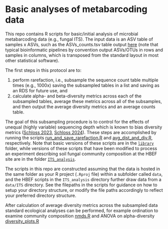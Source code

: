 # Basic analyses of metabarcoding data

This repo contains R scripts for basic/initial analysis of microbial metabarcoding data (e.g., fungal ITS). The input data is an ASV table of samples x ASVs, such as the ASVs_counts.tsv table output [here](https://github.com/ewmorr/fungi_ITS2_dada2_protocol_07162024) (note that typical bioinformatic pipelines by convention output ASVs/OTUs in rows and samples in columns, which is transposed from the standard layout in most other statistical software). 

The first steps in this protocol are to: 
1. perform rarefaction, i.e., subsample the sequence count table multiple times (e.g., 1000x) saving the subsampled tables in a list and saving as an RDS for future use, and 
2. calculate alpha- and beta-diversity metrics across each of the subsampled tables, average these metrics across all of the subsamples, and then output the average diversity metrics and an average counts table. <br>

The goal of this subsampling procedure is to control for the effects of unequal (highly variable) sequencing depth which is known to bias diversity metrics ([Schloss 2023](https://journals.asm.org/doi/10.1128/msphere.00355-23), [Schloss 2024](https://journals.asm.org/doi/10.1128/msphere.00354-23)). These steps are accomplished by running the scripts [run_and_save_rarefaction.R](./ITS_analysis/run_and_save_rarefaction.R) and [avg_dist_and_div.R](./ITS_analysis/avg_dist_and_div.R), respectively. Note that basic versions of these scripts are in the [`library`](./library) folder, while versions of these scripts that have been modified to process an experiment describing soil fungal community composition at the HBEF site are in the folder [`ITS_analysis`](./ITS_analysis). <br>

The scripts in this repo are constructed assuming that the data is hosted in the same folder as your R project (`.Rproj` file) within a subfolder called `data`, and the HBEF scripts in the `ITS_analysis` directory further draw data from a `data/ITS` directory. See the filepaths in the scripts for guidance on how to setup your directory structure, or modify the file paths accordingly to reflect your preferred directory structure.

After calculation of average diversity metrics across the subsampled data standard ecological analyses can be performed, for example ordination to examine community composition [nmds.R](./ITS_analysis/nmds.R) and ANOVA on alpha-diversity [diversity_plots.R](./ITS_analysis/diversity_plots.R)

